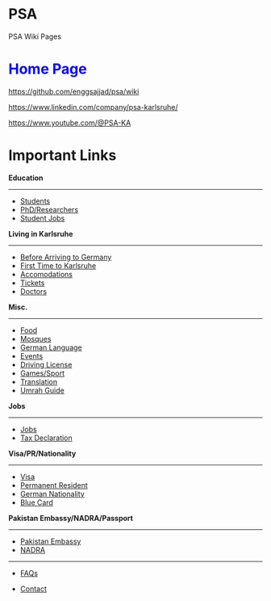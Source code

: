 # PSA
PSA Wiki Pages
#  <span style="color:blue">Home Page</span>
https://github.com/enggsajjad/psa/wiki

https://www.linkedin.com/company/psa-karlsruhe/

https://www.youtube.com/@PSA-KA

# Important Links
**Education**

***

* [Students](https://github.com/enggsajjad/psa/wiki/Students)
* [PhD/Researchers](https://github.com/enggsajjad/psa/wiki/PhD)
* [Student Jobs](https://github.com/enggsajjad/psa/wiki/Student-Jobs)

**Living in Karlsruhe**

***

* [Before Arriving to Germany](https://github.com/enggsajjad/psa/wiki/Before-Arriving-to-Germany)
* [First Time to Karlsruhe](https://github.com/enggsajjad/psa/wiki/First-Time-to-Karlsruhe)
* [Accomodations](https://github.com/enggsajjad/psa/wiki/Accomodation)
* [Tickets](https://github.com/enggsajjad/psa/wiki/Tickets)
* [Doctors](https://github.com/enggsajjad/psa/wiki/Doctors)

**Misc.**

***

* [Food](https://github.com/enggsajjad/psa/wiki/Food)
* [Mosques](https://github.com/enggsajjad/psa/wiki/Mosques)
* [German Language](https://github.com/enggsajjad/psa/wiki/German-Language)
* [Events](https://github.com/enggsajjad/psa/wiki/Events)
* [Driving License](https://github.com/enggsajjad/psa/wiki/Driving-License)
* [Games/Sport](https://github.com/enggsajjad/psa/wiki/Sport)
* [Translation](https://github.com/enggsajjad/psa/wiki/Translation)
* [Umrah Guide](https://github.com/enggsajjad/psa/wiki/Umrah-Guide)

**Jobs**

***

* [Jobs](https://github.com/enggsajjad/psa/wiki/Jobs)
* [Tax Declaration](https://github.com/enggsajjad/psa/wiki/Tax-Declaration)

**Visa/PR/Nationality**

***

* [Visa](https://github.com/enggsajjad/psa/wiki/Visa)
* [Permanent Resident](https://github.com/enggsajjad/psa/wiki/Permanent-Resident)
* [German Nationality](https://github.com/enggsajjad/psa/wiki/German-Nationality)
* [Blue Card](https://github.com/enggsajjad/psa/wiki/Blue-Card)

**Pakistan Embassy/NADRA/Passport**

***

* [Pakistan Embassy](https://github.com/enggsajjad/psa/wiki/Pakistan-Embassy)
* [NADRA](https://github.com/enggsajjad/psa/wiki/NADRA)

***

* [FAQs](https://github.com/enggsajjad/psa/wiki/FAQs)

* [Contact](https://github.com/enggsajjad/psa/wiki/Contact)
